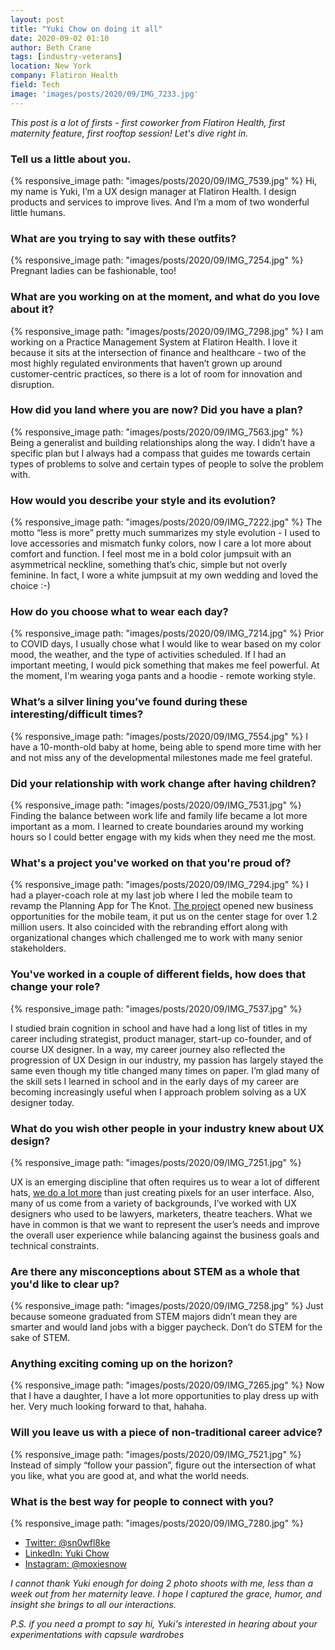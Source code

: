 ```yaml
---
layout: post
title: "Yuki Chow on doing it all"
date: 2020-09-02 01:10
author: Beth Crane
tags: [industry-veterans]
location: New York
company: Flatiron Health
field: Tech
image: 'images/posts/2020/09/IMG_7233.jpg'
---
```


*This post is a lot of firsts - first coworker from Flatiron Health, first maternity feature, first rooftop session! Let's dive right in.*

### Tell us a little about you.

{% responsive_image path: "images/posts/2020/09/IMG_7539.jpg" %}
Hi, my name is Yuki, I’m a UX design manager at Flatiron Health. I design products and services to improve lives. And I’m a mom of two wonderful little humans.

### What are you trying to say with these outfits?

{% responsive_image path: "images/posts/2020/09/IMG_7254.jpg" %}
Pregnant ladies can be fashionable, too!

### What are you working on at the moment, and what do you love about it?

{% responsive_image path: "images/posts/2020/09/IMG_7298.jpg" %}
I am working on a Practice Management System at Flatiron Health. I love it because it sits at the intersection of finance and healthcare - two of the most highly regulated environments that haven’t grown up around customer-centric practices, so there is a lot of room for innovation and disruption.

### How did you land where you are now? Did you have a plan?

{% responsive_image path: "images/posts/2020/09/IMG_7563.jpg" %}
Being a generalist and building relationships along the way. I didn’t have a specific plan but I always had a compass that guides me towards certain types of problems to solve and certain types of people to solve the problem with.

### How would you describe your style and its evolution?

{% responsive_image path: "images/posts/2020/09/IMG_7222.jpg" %}
The motto “less is more” pretty much summarizes my style evolution - I used to love accessories and mismatch funky colors, now I care a lot more about comfort and function. I feel most me in a bold color jumpsuit with an asymmetrical neckline, something that’s chic, simple but not overly feminine. In fact, I wore a white jumpsuit at my own wedding and loved the choice :-)  

### How do you choose what to wear each day?

{% responsive_image path: "images/posts/2020/09/IMG_7214.jpg" %}
Prior to COVID days, I usually chose what I would like to wear based on my color mood, the weather, and the type of activities scheduled. If I had an important meeting, I would pick something that makes me feel powerful. At the moment, I'm wearing yoga pants and a hoodie - remote working style.

### What’s a silver lining you’ve found during these interesting/difficult times?

{% responsive_image path: "images/posts/2020/09/IMG_7554.jpg" %}
I have a 10-month-old baby at home, being able to spend more time with her and not miss any of the developmental milestones made me feel grateful.

### Did your relationship with work change after having children?

{% responsive_image path: "images/posts/2020/09/IMG_7531.jpg" %}
Finding the balance between work life and family life became a lot more important as a mom. I learned to create boundaries around my working hours so I could better engage with my kids when they need me the most.

### What's a project you've worked on that you're proud of?

{% responsive_image path: "images/posts/2020/09/IMG_7294.jpg" %}
I had a player-coach role at my last job where I led the mobile team to revamp the Planning App for The Knot. <a href="https://yukiux.com/balance-vanity-with-utility">The project</a> opened new business opportunities for the mobile team, it put us on the center stage for over 1.2 million users. It also coincided with the rebranding effort along with organizational changes which challenged me to work with many senior stakeholders.

### You've worked in a couple of different fields, how does that change your role?

{% responsive_image path: "images/posts/2020/09/IMG_7537.jpg" %}

I studied brain cognition in school and have had a long list of titles in my career including strategist, product manager, start-up co-founder, and of course UX designer. In a way, my career journey also reflected the progression of UX Design in our industry, my passion has largely stayed the same even though my title changed many times on paper. I’m glad many of the skill sets I learned in school and in the early days of my career are becoming increasingly useful when I approach problem solving as a UX designer today.

### What do you wish other people in your industry knew about UX design?

{% responsive_image path: "images/posts/2020/09/IMG_7251.jpg" %}

UX is an emerging discipline that often requires us to wear a lot of different hats, <a href="https://svpg.com/the-product-designer-role/">we do a lot more</a> than just creating pixels for an user interface. Also, many of us come from a variety of backgrounds, I’ve worked with UX designers who used to be lawyers, marketers, theatre teachers. What we have in common is that we want to represent the user’s needs and improve the overall user experience while balancing against the business goals and technical constraints.

### Are there any misconceptions about STEM as a whole that you'd like to clear up?

{% responsive_image path: "images/posts/2020/09/IMG_7258.jpg" %}
Just because someone graduated from STEM majors didn’t mean they are smarter and would land jobs with a bigger paycheck. Don’t do STEM for the sake of STEM.

### Anything exciting coming up on the horizon?

{% responsive_image path: "images/posts/2020/09/IMG_7265.jpg" %}
Now that I have a daughter, I have a lot more opportunities to play dress up with her. Very much looking forward to that, hahaha.

### Will you leave us with a piece of non-traditional career advice?

{% responsive_image path: "images/posts/2020/09/IMG_7521.jpg" %}
Instead of simply “follow your passion”, figure out the intersection of what you like, what you are good at, and what the world needs.

### What is the best way for people to connect with you?

{% responsive_image path: "images/posts/2020/09/IMG_7280.jpg" %}

- [Twitter: @sn0wfl8ke](https://twitter.com/sn0wfl8ke)
- [LinkedIn: Yuki Chow](https://www.linkedin.com/in/yukichow)
- [Instagram: @moxiesnow](https://www.instagram.com/moxiesnow)

*I cannot thank Yuki enough for doing 2 photo shoots with me, less than a week out from her maternity leave. I hope I captured the grace, humor, and insight she brings to all our interactions.*

*P.S. if you need a prompt to say hi, Yuki's interested in hearing about your experimentations with capsule wardrobes*